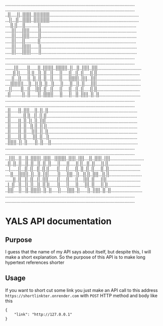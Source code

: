 .......................................................................................................
.......................................................................................................
..||.....||..||||||..|||||||||||.......................................................................
...||...||...||||||..|||||||||||.......................................................................
....||.||....||..........||............................................................................
.....|||.....|||||.......||............................................................................
.....|||.....|||||.......||............................................................................
.....|||.....||..........||............................................................................
.....|||.....||||||......||............................................................................
.....|||.....||||||......||............................................................................
.......................................................................................................
.......................................................................................................
.......|||.......||......||..|||||||..||||||||..||...||..|||||..||||...................................
......||.||......||.||...||..||...||.....||.....||...||..||.....||.||..................................
.....||...||.....||..||..||..||...||.....||.....|||||||..||||...||||...................................
....|||||||||....||...||.||..||...||.....||.....||...||..||.....||||...................................
...||.......||...||....||||..||...||.....||.....||...||..||.....||.||..................................
..||.........||..||......||..|||||||.....||.....||...||..|||||..||..||.................................
.......................................................................................................
.......................................................................................................
..||......||..||||....||..||..||.......................................................................
..||..........||.||...||..||.||........................................................................
..||......||..||..||..||..||||.........................................................................
..||......||..||...||.||..||.||........................................................................
..||......||..||....||||..||..||.......................................................................
..||......||..||.....|||..||...||......................................................................
..||||||..||..||......||..||....||.....................................................................
.......................................................................................................
.......................................................................................................
...||||...||...||..|||||||..|||||...||||||||..|||||..||||....||..|||||..||||...........................
..||..||..||...||..||...||..||..||.....||.....||.....||.||...||..||.....||.||..........................
...|......||...||..||...||..||.||......||.....||.....||..||..||..||.....||..||.........................
....||....|||||||..||...||..||||.......||.....||||...||...||.||..||||...||.||..........................
......||..||...||..||...||..||||.......||.....||.....||....||||..||.....||||...........................
..|..||...||...||..||...||..||.||......||.....||.....||.....|||..||.....||.||..........................
..||||....||...||..|||||||..||..||.....||.....|||||..||......||..|||||..||..||.........................
.......................................................................................................
.......................................................................................................
# YALS API documentation
## Purpose
I guess that the name of my API says about itself, but despite this, I will make a short explanation. So the purpose of this API is to make long hypertext references shorter
## Usage
If you want to short cut some link you just make an API call to this address `https://shortlinkter.onrender.com` with `POST` HTTP method and body like this
```
{
    "link": "http://127.0.0.1"
}
```

